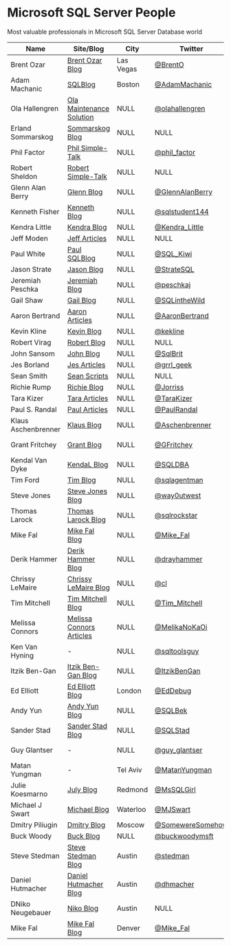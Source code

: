 # Microsoft SQL Server People
Most valuable professionals in Microsoft SQL Server Database world

| Name                | Site/Blog                  | City      | Twitter            | Email                             | MVP | MVP page         |
|---------------------|----------------------------|-----------|--------------------|-----------------------------------|----:|------------------|
| Brent Ozar          | [Brent Ozar Blog]          | Las Vegas | [@BrentO]          | help@brentozar.com                | 7   | [Ozar MVP]       |
| Adam Machanic       | [SQLBlog]                  | Boston    | [@AdamMachanic]    | NULL                              | 12  | [Machanic MVP]   |
| Ola Hallengren      | [Ola Maintenance Solution] | NULL      | [@olahallengren]   | ola@hallengren.com                | 3   | [Hallengren MVP] |
| Erland Sommarskog   | [Sommarskog Blog]          | NULL      | NULL               | esquel@sommarskog.se              | 13  | [Sommarskog MVP] |
| Phil Factor         | [Phil Simple-Talk]         | NULL      | [@phil_factor]     | NULL                              | -   | -                |
| Robert Sheldon      | [Robert Simple-Talk]       | NULL      | NULL               | NULL                              | -   | -                |
| Glenn Alan Berry    | [Glenn Blog]               | NULL      | [@GlennAlanBerry]  | glenn@SQLskills.com               | 9   | [Berry MVP]      |
| Kenneth Fisher      | [Kenneth Blog]             | NULL      | [@sqlstudent144]   | sqlstudent144@gmail.com           | -   | -                |
| Kendra Little       | [Kendra Blog]              | NULL      | [@Kendra_Little]   | NULL                              | 4   | [Little MVP]     |
| Jeff Moden          | [Jeff Articles]            | NULL      | NULL               | NULL                              | 8   | [Moden MVP]      |
| Paul White          | [Paul SQLBlog]             | NULL      | [@SQL_Kiwi]        | NULL                              | 5   | [White MVP]      |
| Jason Strate        | [Jason Blog]               | NULL      | [@StrateSQL]       | NULL                              | 7   | [Strate MVP]     |
| Jeremiah Peschka    | [Jeremiah Blog]            | NULL      | [@peschkaj]        | jeremiah.peschka@gmail.com        | 5   | [Peschka MVP]    |
| Gail Shaw           | [Gail Blog]                | NULL      | [@SQLintheWild]    | NULL                              | 8   | [Shaw MVP]       |
| Aaron Bertrand      | [Aaron Articles]           | NULL      | [@AaronBertrand]   | NULL                              | 19  | [Bertrand MVP]   |
| Kevin Kline         | [Kevin Blog]               | NULL      | [@kekline]         | kevin_e_kline@yahoo.com           | 13  | [Kline MVP]      |
| Robert Virag        | [Robert Blog]              | NULL      | NULL               | NULL                              | -   | -                |
| John Sansom         | [John Blog]                | NULL      | [@SqlBrit]         | NULL                              | -   | -                |
| Jes Borland         | [Jes Articles]             | NULL      | [@grrl_geek]       | NULL                              | 4   | [Borland MVP]    |
| Sean Smith          | [Sean Scripts]             | NULL      | NULL               | NULL                              | -   | -                |
| Richie Rump         | [Richie Blog]              | NULL      | [@Jorriss]         | NULL                              | -   | -                |
| Tara Kizer          | [Tara Articles]            | NULL      | [@TaraKizer]       | NULL                              | 9   | [Kizer MVP]      |
| Paul S. Randal      | [Paul Articles]            | NULL      | [@PaulRandal]      | paul@sqlskills.com                | 8   | [Randal MVP]     |
| Klaus Aschenbrenner | [Klaus Blog]               | NULL      | [@Aschenbrenner]   | klaus.aschenbrenner@sqlpassion.at | -   | -                |
| Grant Fritchey      | [Grant Blog]               | NULL      | [@GFritchey]       | NULL                              | 7   | [Fritchey MVP]   |
| Kendal Van Dyke     | [KendaL Blog]              | NULL      | [@SQLDBA]          | NULL                              | -   | -                |
| Tim Ford            | [Tim Blog]                 | NULL      | [@sqlagentman]     | NULL                              | 7   | [Ford MVP]       |
| Steve Jones         | [Steve Jones Blog]         | NULL      | [@way0utwest]      | NULL                              | 9   | [Jones MVP]      |
| Thomas Larock       | [Thomas Larock Blog]       | NULL      | [@sqlrockstar]     | NULL                              | 7   | [LaRock MVP]     |
| Mike Fal            | [Mike Fal Blog]            | NULL      | [@Mike_Fal]        | NULL                              | -   | -                |
| Derik Hammer        | [Derik Hammer Blog]        | NULL      | [@drayhammer]      | NULL                              | -   | -                |
| Chrissy LeMaire     | [Chrissy LeMaire Blog]     | NULL      | [@cl]              | NULL                              | 1   | [LeMaire MVP]    |
| Tim Mitchell        | [Tim Mitchell Blog]        | NULL      | [@Tim_Mitchell]    | NULL                              | 7   | [Mitchell MVP]   |
| Melissa Connors     | [Melissa Connors Articles] | NULL      | [@MelikaNoKaOi]    | NULL                              | -   | -                |
| Ken Van Hyning      | -                          | NULL      | [@sqltoolsguy]     | NULL                              | -   | -                |
| Itzik Ben-Gan       | [Itzik Ben-Gan Blog]       | NULL      | [@ItzikBenGan]     | NULL                              | 17  | [Ben-Gan MVP]    |
| Ed Elliott          | [Ed Elliott Blog]          | London    | [@EdDebug]         | ed.elliott@outlook.com            | -   | -                |
| Andy Yun            | [Andy Yun Blog]            | NULL      | [@SQLBek]          | NULL                              | -   | -                |
| Sander Stad         | [Sander Stad Blog]         | NULL      | [@SQLStad]         | NULL                              | -   | -                |
| Guy Glantser        | -                          | NULL      | [@guy_glantser]    | NULL                              | 2   | [Glantser MVP]   |
| Matan Yungman       | -                          | Tel Aviv  | [@MatanYungman]    | NULL                              | -   | [Yungman MVP]    |
| Julie Koesmarno     | [July Blog]                | Redmond   | [@MsSQLGirl]       | NULL                              | -   | -                |
| Michael J Swart     | [Michael Blog]             | Waterloo  | [@MJSwart]         | NULL                              | 5   | [Swart MVP]      |
| Dmitry Piliugin     | [Dmitry Blog]              | Moscow    | [@SomewereSomehow] | NULL                              | 3   | [Pilugin MVP]    |
| Buck Woody          | [Buck Blog]                | NULL      | [@buckwoodymsft]   | NULL                              | -   | -                |
| Steve Stedman       | [Steve Stedman Blog]       | Austin    | [@stedman]         | NULL                              | -   | -                |
| Daniel Hutmacher    | [Daniel Hutmacher Blog]    | Austin    | [@dhmacher]        | NULL                              | -   | -                |
| DNiko Neugebauer    | [Niko Blog]                | Austin    | NULL               | NULL                              | -   | -                |
| Mike Fal            | [Mike Fal Blog]            | Denver    | [@Mike_Fal]        | NULL                              | -   | -                |

[Brent Ozar Blog]:http://www.brentozar.com/
[SQLBlog]:http://sqlblog.com
[Ola Maintenance Solution]:https://ola.hallengren.com/
[Sommarskog Blog]:http://www.sommarskog.se/
[Phil Simple-Talk]:https://www.simple-talk.com/author/phil-factor/
[Robert Simple-Talk]:https://www.simple-talk.com/author/robert-sheldon/
[Glenn Blog]:https://sqlserverperformance.wordpress.com/
[Kenneth Blog]:http://sqlstudies.com/
[Kendra Blog]:http://www.littlekendra.com/
[Jeff Articles]:http://www.sqlservercentral.com/Authors/Articles/Jeff_Moden/80567/
[Paul SQLBlog]:http://sqlblog.com/blogs/paul_white/
[Jason Blog]:http://www.jasonstrate.com/
[Jeremiah Blog]:http://facility9.com/
[Gail Blog]:http://sqlinthewild.co.za
[Aaron Articles]:http://sqlperformance.com/author/abertrand
[Kevin Blog]:http://kevinekline.com/
[Robert Blog]:http://www.sqlapprentice.net/
[John Blog]:http://www.johnsansom.com/
[Jes Articles]:http://blogs.lessthandot.com/index.php/author/grrlgeek/
[Sean Scripts]:http://www.sqlservercentral.com/Authors/Scripts/Sean_Smith/776614/
[Richie Blog]:http://www.jorriss.net/
[Tara Articles]:https://www.brentozar.com/archive/author/tara/
[Paul Articles]:http://www.sqlskills.com/blogs/paul/
[Klaus Blog]:https://www.sqlpassion.at
[Grant Blog]:http://www.scarydba.com/
[Kendal Blog]:http://www.kendalvandyke.com/
[Tim Blog]:http://thesqlagentman.com/
[Steve Jones Blog]:https://voiceofthedba.wordpress.com/
[Thomas Larock Blog]:http://thomaslarock.com/
[Mike Fal Blog]:http://www.mikefal.net
[Derik Hammer Blog]:http://www.sqlhammer.com/
[Chrissy LeMaire Blog]:https://blog.netnerds.net/author/chrissy/
[Tim Mitchell Blog]:https://www.timmitchell.net
[Melissa Connors Articles]:http://blogs.sqlsentry.com/author/melissaconnors/
[Itzik Ben-Gan Blog]:http://tsql.solidq.com/
[Ed Elliott Blog]:https://the.agilesql.club/Blogs/Ed-Elliott/About
[Andy Yun Blog]:https://sqlbek.wordpress.com
[Sander Stad Blog]:http://www.sqlstad.nl
[July Blog]:http://www.mssqlgirl.com/
[Michael Blog]:http://michaeljswart.com/
[Dmitry Blog]:http://www.queryprocessor.com/
[Buck Blog]:https://thelonedba.wordpress.com/
[Steve Stedman Blog]:http://stevestedman.com
[Daniel Hutmacher Blog]:https://sqlsunday.com
[Niko Blog]:http://www.nikoport.com
[Mike Fal Blog]:http://www.mikefal.net/

[@BrentO]:https://twitter.com/BrentO
[@AdamMachanic]:https://twitter.com/AdamMachanic
[@olahallengren]:https://twitter.com/olahallengren
[@phil_factor]:https://twitter.com/phil_factor
[@GlennAlanBerry]:https://twitter.com/GlennAlanBerry
[@sqlstudent144]:https://twitter.com/sqlstudent144
[@Kendra_Little]:https://twitter.com/Kendra_Little
[@SQL_Kiwi]:https://twitter.com/SQL_Kiwi
[@StrateSQL]:https://twitter.com/StrateSQL
[@peschkaj]:https://twitter.com/peschkaj
[@SQLintheWild]:https://twitter.com/SQLintheWild
[@AaronBertrand]:https://twitter.com/AaronBertrand
[@kekline]:https://twitter.com/kekline
[@SqlBrit]:https://twitter.com/SqlBrit
[@grrl_geek]:https://twitter.com/grrl_geek
[@Jorriss]:https://twitter.com/Jorriss
[@TaraKizer]:https://twitter.com/TaraKizer
[@PaulRandal]:https://twitter.com/PaulRandal
[@Aschenbrenner]:https://twitter.com/Aschenbrenner
[@GFritchey]:https://twitter.com/GFritchey
[@SQLDBA]:https://twitter.com/SQLDBA
[@sqlagentman]:https://twitter.com/sqlagentman
[@way0utwest]:https://twitter.com/way0utwest
[@sqlrockstar]:https://twitter.com/sqlrockstar
[@Mike_Fal]:https://twitter.com/Mike_Fal
[@drayhammer]:https://twitter.com/drayhammer
[@cl]:https://twitter.com/cl
[@Tim_Mitchell]:https://twitter.com/Tim_Mitchell
[@MelikaNoKaOi]:https://twitter.com/MelikaNoKaOi
[@sqltoolsguy]:https://twitter.com/sqltoolsguy
[@ItzikBenGan]:https://twitter.com/ItzikBenGan
[@EdDebug]:https://twitter.com/EdDebug
[@SQLBek]:https://twitter.com/SQLBek
[@SQLStad]:https://twitter.com/SQLStad
[@guy_glantser]:https://twitter.com/guy_glantser
[@MatanYungman]:https://twitter.com/MatanYungman
[@MsSQLGirl]:https://twitter.com/MsSQLGirl
[@MJSwart]:https://twitter.com/MJSwart
[@SomewereSomehow]:https://twitter.com/SomewereSomehow
[@buckwoodymsft]:https://twitter.com/buckwoodymsft
[@stedman]:https://twitter.com/stedman
[@dhmacher]:https://twitter.com/dhmacher
[@Mike_Fal]:https://twitter.com/Mike_Fal

[Ozar MVP]:https://mvp.microsoft.com/en-us/PublicProfile/4025575?fullName=Brent%20%20Ozar
[Machanic MVP]:https://mvp.microsoft.com/en-us/PublicProfile/10761?fullName=Adam%20%20Machanic
[Hallengren MVP]:https://mvp.microsoft.com/en-us/PublicProfile/5000459?fullName=Ola%20%20Hallengren
[Sommarskog MVP]:https://mvp.microsoft.com/en-us/PublicProfile/5440?fullName=erland%20sommarskog
[Berry MVP]:https://mvp.microsoft.com/en-us/PublicProfile/4000600?fullName=Glenn%20Alan%20Berry
[Little MVP]:https://mvp.microsoft.com/en-us/PublicProfile/4039606?fullName=Kendra%20%20Little
[Moden MVP]:https://mvp.microsoft.com/en-us/PublicProfile/4020758?fullName=jeff%20moden
[White MVP]:https://mvp.microsoft.com/en-us/PublicProfile/4032572?fullName=Paul%20%20White
[Strate MVP]:https://mvp.microsoft.com/en-us/PublicProfile/4025370?fullName=Jason%20%20Strate
[Peschka MVP]:https://mvp.microsoft.com/en-us/PublicProfile/4025617?fullName=Jeremiah%20%20Peschka
[Shaw MVP]:https://mvp.microsoft.com/en-us/PublicProfile/4020752?fullName=gail%20shaw
[Bertrand MVP]:https://mvp.microsoft.com/en-us/PublicProfile/8140?fullName=Aaron%20%20Bertrand
[Kline MVP]:https://mvp.microsoft.com/en-us/PublicProfile/9508?fullName=Kevin%20E%20Kline
[Borland MVP]:https://mvp.microsoft.com/en-us/PublicProfile/4039609?fullName=Jes%20%20Borland
[Kizer MVP]:https://mvp.microsoft.com/en-us/PublicProfile/4000602?fullName=Tara%20Lyn%20Kizer
[Randal MVP]:https://mvp.microsoft.com/en-us/PublicProfile/4015673?fullName=Paul%20S.%20Randal
[Fritchey MVP]:https://mvp.microsoft.com/en-us/PublicProfile/4025126?fullName=Grant%20%20Fritchey
[Ford MVP]:https://mvp.microsoft.com/en-us/PublicProfile/4025585?fullName=Timothy%20%20Ford
[Jones MVP]:https://mvp.microsoft.com/en-us/PublicProfile/4014238?fullName=Steve%20%20Jones
[LaRock MVP]:https://mvp.microsoft.com/en-us/PublicProfile/4025219?fullName=Thomas%20%20LaRock
[LeMaire MVP]:https://mvp.microsoft.com/en-us/PublicProfile/5001321?fullName=Chrissy%20%20LeMaire
[Mitchell MVP]:https://mvp.microsoft.com/en-us/PublicProfile/4027186?fullName=Tim%20%20Mitchell
[Ben-Gan MVP]:https://mvp.microsoft.com/en-us/PublicProfile/6819?fullName=Itzik%20%20Ben-Gan
[Glantser MVP]:https://mvp.microsoft.com/en-us/PublicProfile/5001253?fullName=Guy%20%20Glantser
[Yungman MVP]:https://mvp.microsoft.com/en-us/PublicProfile/5001675?fullName=Matan%20%20Yungman
[Swart MVP]:https://mvp.microsoft.com/en-us/PublicProfile/4038219?fullName=Michael%20J%20Swart
[Pilugin MVP]:https://mvp.microsoft.com/en-us/PublicProfile/5000995?fullName=Dmitry%20%20Pilugin
